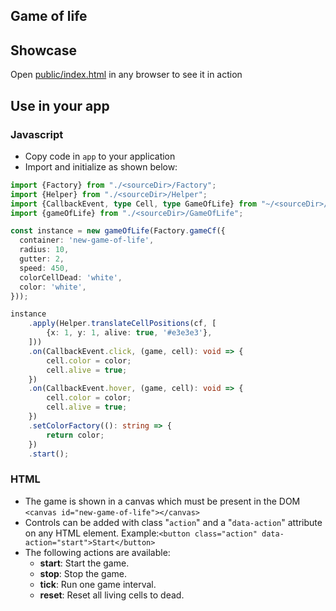 ## Game of life

## Showcase

Open [public/index.html](public/index.html) in any browser to see it in action

## Use in your app

### Javascript

- Copy code in `app` to your application
- Import and initialize as shown below:

```typescript 
import {Factory} from "./<sourceDir>/Factory";
import {Helper} from "./<sourceDir>/Helper";
import {CallbackEvent, type Cell, type GameOfLife} from "~/<sourceDir>/Inerface";
import {gameOfLife} from "./<sourceDir>/GameOfLife";

const instance = new gameOfLife(Factory.gameCf({
  container: 'new-game-of-life',
  radius: 10,
  gutter: 2,
  speed: 450,
  colorCellDead: 'white',
  color: 'white',
}));

instance
	.apply(Helper.translateCellPositions(cf, [
		{x: 1, y: 1, alive: true, '#e3e3e3'},
	]))
	.on(CallbackEvent.click, (game, cell): void => {
		cell.color = color;
		cell.alive = true;
	})
	.on(CallbackEvent.hover, (game, cell): void => {
		cell.color = color;
		cell.alive = true;
	})
	.setColorFactory((): string => {
		return color;
	})
	.start();
```

### HTML

- The game is shown in a canvas which must be present in the DOM
  `<canvas id="new-game-of-life"></canvas>`
- Controls can be added with class "`action`" and a "`data-action`" attribute on any HTML element.
  Example:`<button class="action" data-action="start">Start</button>`
- The following actions are available: 
  - **start**: Start the game.
  - **stop**: Stop the game.
  - **tick**: Run one game interval.
  - **reset**: Reset all living cells to dead.

